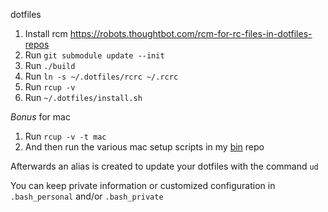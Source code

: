 dotfiles

1. Install rcm https://robots.thoughtbot.com/rcm-for-rc-files-in-dotfiles-repos
2. Run `git submodule update --init`
3. Run `./build`
4. Run `ln -s ~/.dotfiles/rcrc ~/.rcrc`
5. Run `rcup -v`
6. Run `~/.dotfiles/install.sh`

_Bonus_ for mac

1. Run `rcup -v -t mac`
2. And then run the various mac setup scripts in my [bin](https://github.com/floatingman/bin) repo

Afterwards an alias is created to update your dotfiles with the command `ud`

You can keep private information or customized configuration in `.bash_personal` and/or `.bash_private`
